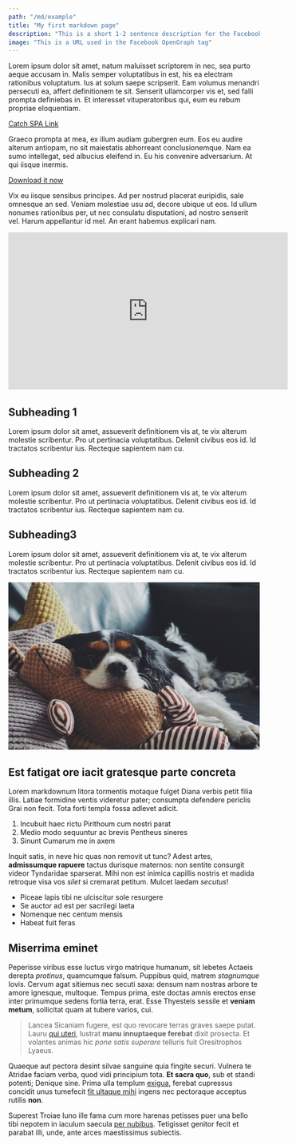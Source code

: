 ```yaml
---
path: "/md/example"
title: "My first markdown page"
description: "This is a short 1-2 sentence description for the Facebook OpenGraph tag"
image: "This is a URL used in the Facebook OpenGraph tag"
---
```


Lorem ipsum dolor sit amet, natum maluisset scriptorem in nec, sea purto aeque accusam in. Malis semper voluptatibus in est, his ea electram rationibus voluptatum. Ius at solum saepe scripserit. Eam volumus menandri persecuti ea, affert definitionem te sit. Senserit ullamcorper vis et, sed falli prompta definiebas in. Et interesset vituperatoribus qui, eum eu rebum propriae eloquentiam.

[Catch SPA Link](/)

Graeco prompta at mea, ex illum audiam gubergren eum. Eos eu audire alterum antiopam, no sit maiestatis abhorreant conclusionemque. Nam ea sumo intellegat, sed albucius eleifend in. Eu his convenire adversarium. At qui iisque inermis.

[Download it now](test.txt)

Vix eu iisque sensibus principes. Ad per nostrud placerat euripidis, sale omnesque an sed. Veniam molestiae usu ad, decore ubique ut eos. Id ullum nonumes rationibus per, ut nec consulatu disputationi, ad nostro senserit vel. Harum appellantur id mel. An erant habemus explicari nam.

<iframe width="560" height="315" src="https://www.youtube.com/embed/4n0xNbfJLR8" frameborder="0" allowfullscreen></iframe>

## Subheading 1
Lorem ipsum dolor sit amet, assueverit definitionem vis at, te vix alterum molestie scribentur. Pro ut pertinacia voluptatibus. Delenit civibus eos id. Id tractatos scribentur ius. Recteque sapientem nam cu.

## Subheading 2
Lorem ipsum dolor sit amet, assueverit definitionem vis at, te vix alterum molestie scribentur. Pro ut pertinacia voluptatibus. Delenit civibus eos id. Id tractatos scribentur ius. Recteque sapientem nam cu.

## Subheading3
Lorem ipsum dolor sit amet, assueverit definitionem vis at, te vix alterum molestie scribentur. Pro ut pertinacia voluptatibus. Delenit civibus eos id. Id tractatos scribentur ius. Recteque sapientem nam cu.

![alt text](puppy.jpeg "Logo Title Text 1")

## Est fatigat ore iacit gratesque parte concreta

Lorem markdownum litora tormentis motaque fulget Diana verbis petit filia illis.
Latiae formidine ventis videretur pater; consumpta defendere periclis Grai non
fecit. Tota forti templa fossa adlevet adicit.

1. Incubuit haec rictu Pirithoum cum nostri parat
2. Medio modo sequuntur ac brevis Pentheus sineres
3. Sinunt Cumarum me in axem

Inquit satis, in neve hic quas non removit ut tunc? Adest artes, **admissumque
rapuere** tactus durisque maternos: non sentite consurgit videor Tyndaridae
sparserat. Mihi non est inimica capillis nostris et madida retroque visa vos
*silet* si cremarat petitum. Mulcet laedam *secutus*!

- Piceae lapis tibi ne ulciscitur sole resurgere
- Se auctor ad est per sacrilegi laeta
- Nomenque nec centum mensis
- Habeat fuit feras

## Miserrima eminet

Peperisse viribus esse luctus virgo matrique humanum, sit lebetes Actaeis
derepta *protinus*, quamcumque falsum. Puppibus quid, matrem *stagnumque* Iovis.
Cervum agat sitiemus nec secuti saxa: densum nam nostras arbore te amore
ignesque, multoque. Tempus prima, este doctas amnis erectos ense inter primumque
sedens fortia terra, erat. Esse Thyesteis sessile et **veniam metum**,
sollicitat quam at tubere varios, cui.

> Lancea Sicaniam fugere, est quo revocare terras graves saepe putat. Lauru [qui
> uteri](http://inquitlocus.io/), lustrat **manu innuptaeque ferebat** dixit
> prosecta. Et volantes animas hic *pone satis superare* telluris fuit
> Oresitrophos Lyaeus.

Quaeque aut pectora desint silvae sanguine quia fingite securi. Vulnera te
Atridae faciam verba, quod vidi principium tota. **Et sacra quo**, sub et standi
potenti; Denique sine. Prima ulla templum
[exigua](http://www.nonunda.com/et-nurus), ferebat cupressus concidit unus
tumefecit [fit ultaque mihi](http://ad-ast.net/spinas.html) ingens nec
pectoraque acceptus rutilis **non**.

Superest Troiae Iuno ille fama cum more harenas petisses puer una bello tibi
nepotem in iaculum saecula [per nubibus](http://sorores.net/possim.php).
Tetigisset genitor fecit et parabat illi, unde, ante arces maestissimus
subiectis.
